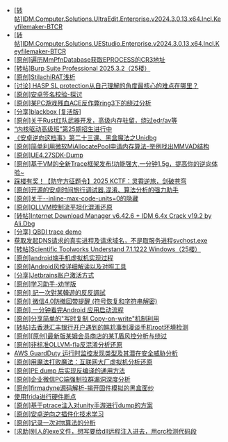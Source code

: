 + [[转帖]IDM.Computer.Solutions.UltraEdit.Enterprise.v2024.3.0.13.x64.Incl.Keyfilemaker-BTCR](https://bbs.kanxue.com/thread-286608.htm)
+ [[转帖]IDM.Computer.Solutions.UEStudio.Enterprise.v2024.3.0.13.x64.Incl.Keyfilemaker-BTCR](https://bbs.kanxue.com/thread-286607.htm)
+ [[原创]遍历MmPfnDatabase获取EPROCESS的CR3地址](https://bbs.kanxue.com/thread-286598.htm)
+ [[转帖]Burp Suite Professional 2025.3.2（25楼）](https://bbs.kanxue.com/thread-280744.htm)
+ [[原创]StilachiRAT浅析](https://bbs.kanxue.com/thread-286605.htm)
+ [[讨论] HASP SL protection从自己理解的角度最核心的难点在哪里？](https://bbs.kanxue.com/thread-286141.htm)
+ [[原创]安卓签名校验-探讨](https://bbs.kanxue.com/thread-285647.htm)
+ [[原创]某PC游戏残血ACE反作弊ring3下的绕过分析](https://bbs.kanxue.com/thread-284667.htm)
+ [[分享]blackbox [复活版]](https://bbs.kanxue.com/thread-286308.htm)
+ [[原创]关于Rust红队武器开发，高级内存驻留，绕过edr/av等](https://bbs.kanxue.com/thread-286302.htm)
+ [“内核驱动高级班”第25期招生进行中](https://bbs.kanxue.com/thread-280081.htm)
+ [《安卓逆向这档事》第二十三课、黑盒魔法之Unidbg](https://bbs.kanxue.com/thread-285073.htm)
+ [[原创]简单利用微软MiAllocatePool申请内存算法-举例找出MMVAD结构](https://bbs.kanxue.com/thread-286414.htm)
+ [[原创]UE4.27SDK-Dump](https://bbs.kanxue.com/thread-282857.htm)
+ [[原创]基于VM的全新Trace框架发布!功能强大,一分钟1.5g，提高你的逆向体验~](https://bbs.kanxue.com/thread-285471.htm)
+ [踩楼有奖！【防守方征题令】2025 KCTF：灵霄逆旅，剑破苍穹](https://bbs.kanxue.com/thread-286311.htm)
+ [[原创]开源的安卓时间旅行调试器,混淆、算法分析的强力助手](https://bbs.kanxue.com/thread-286457.htm)
+ [[原创]关于--inline-max-code-units=0的隐藏](https://bbs.kanxue.com/thread-286498.htm)
+ [[原创]OLLVM控制流平坦化混淆还原](https://bbs.kanxue.com/thread-286151.htm)
+ [[转帖]Internet Download Manager v6.42.6 + IDM 6.4x Crack v19.2 by Ali.Dbg](https://bbs.kanxue.com/thread-281044.htm)
+ [[分享] QBDI trace demo](https://bbs.kanxue.com/thread-285857.htm)
+ [获取发起DNS请求的真实进程及请求域名，不是取服务进程svchost.exe](https://bbs.kanxue.com/thread-286593.htm)
+ [[转帖]Scientific Toolworks Understand 7.1.1222 Windows（25楼）](https://bbs.kanxue.com/thread-280018.htm)
+ [[原创]android端手机虚拟机实现过程](https://bbs.kanxue.com/thread-286534.htm)
+ [[原创]Android风控详细解读以及对照工具](https://bbs.kanxue.com/thread-286120.htm)
+ [[分享]Jetbrains账户激活方式](https://bbs.kanxue.com/thread-284298.htm)
+ [[原创]学习助手-劝学版](https://bbs.kanxue.com/thread-286541.htm)
+ [[原创] 記一次對某韓遊的反反調試](https://bbs.kanxue.com/thread-286089.htm)
+ [[原创] 微信4.0防撤回带提醒 (符号恢复和字符串解密)](https://bbs.kanxue.com/thread-286611.htm)
+ [[原创] 一分钟看完Android 应用启动流程](https://bbs.kanxue.com/thread-284686.htm)
+ [[原创]分享简单的"写时复制 Copy-on-write"机制利用](https://bbs.kanxue.com/thread-285331.htm)
+ [[转帖]去香港汇丰银行开户遇到的尴尬事到漫谈手机root环境检测](https://bbs.kanxue.com/thread-285754.htm)
+ [[原创][原创]最新版某姆会员商店的某T盾风控分析与绕过](https://bbs.kanxue.com/thread-286243.htm)
+ [[原创]非标准OLLVM-fla反混淆分析还原](https://bbs.kanxue.com/thread-286549.htm)
+ [AWS GuardDuty 运行时监控发现类型及其潜在安全威胁分析](https://bbs.kanxue.com/thread-286612.htm)
+ [[原创]用魔法打败魔法：互联网大厂虚拟机分析还原](https://bbs.kanxue.com/thread-286441.htm)
+ [[原创]PE dump 后实现反编译的通用方法](https://bbs.kanxue.com/thread-284958.htm)
+ [[原创]企业微信PC端强制拉群漏洞深度分析](https://bbs.kanxue.com/thread-286616.htm)
+ [[原创]firmadyne源码解析-揭开固件模拟的黑盒面纱](https://bbs.kanxue.com/thread-286135.htm)
+ [使用frida进行硬件断点](https://bbs.kanxue.com/thread-286615.htm)
+ [[原创]基于ptrace注入对unity手游进行dump的方案](https://bbs.kanxue.com/thread-286222.htm)
+ [[原创]安卓逆向之插件化技术学习](https://bbs.kanxue.com/thread-286613.htm)
+ [[原创]记录一次对tt算法的分析](https://bbs.kanxue.com/thread-285955.htm)
+ [[求助]别人的exe文件，想写要给dll远程注入进去，用crc检测代码段](https://bbs.kanxue.com/thread-286617.htm)
